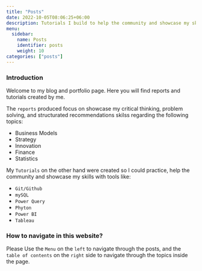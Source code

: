 ```yaml
---
title: "Posts"
date: 2022-10-05T08:06:25+06:00
description: Tutorials I build to help the community and showcase my skills
menu:
  sidebar:
    name: Posts
    identifier: posts
    weight: 10
categories: ["posts"]
---
```


### Introduction 
Welcome to my blog and portfolio page. Here you will find reports and tutorials created by me.

The `reports` produced focus on showcase my critical thinking, problem solving, and structurated recommendations skilss regarding the following topics:
- Business Models
- Strategy
- Innovation
- Finance
- Statistics

My `Tutorials` on the other hand were created so I could practice, help the community and showcase my skills with tools like:
- `Git/Github`
- `mySQL`
- `Power Query` 
- `Phyton`
- `Power BI`
- `Tableau`

### How to navigate in this website?

Please Use the `Menu` on the `left` to navigate through the posts, and the `table of contents` on the `right` side to navigate through the topics inside the page.